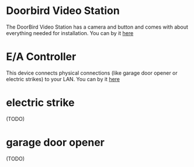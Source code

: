 # Doorbird Video Station
The DoorBird Video Station has a camera and button and comes with about everything needed for installation. 
You can by it [here](https://amzn.to/2S7MWbB)


# E/A Controller
This device connects physical connections (like garage door opener or electric strikes) to your LAN.
You can by it [here](https://amzn.to/2R4vtDE)

# electric strike
(TODO)

# garage door opener
(TODO)